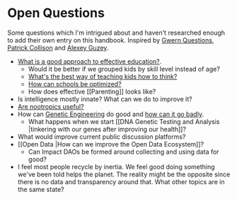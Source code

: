 # Open Questions

Some questions which I'm intrigued about and haven't researched enough to add their own entry on this handbook. Inspired by [Gwern Questions](https://www.gwern.net/Questions), [Patrick Collison](https://patrickcollison.com/questions) and [Alexey Guzey](https://guzey.com/personal/research-ideas/).

- [What is a good approach to effective education?](https://www.lesswrong.com/posts/mMKKsbxGiNirGjsA9/effective-children-education).
	 - Would it be better if we grouped kids by skill level instead of age?
	 - [What's the best way of teaching kids how to think?](https://news.ycombinator.com/item?id=24638756)
	 - [How can schools be optimized?](https://astralcodexten.substack.com/p/book-review-the-cult-of-smart)
	 - How does effective [[Parenting]] looks like?
- Is intelligence mostly innate? What can we do to improve it?
- [Are nootropics useful?](https://www.gwern.net/Nootropics)
- How can [Genetic Engineering](https://www.youtube.com/watch?v=jAhjPd4uNFY) do good and [how can it go badly](https://www.youtube.com/watch?v=n__42UNIhvU).
	- What happens when we start [[DNA Genetic Testing and Analysis |tinkering with our genes after improving our health]]?
- What would improve current public discussion platforms?
-  [[Open Data |How can we improve the Open Data Ecosystem]]?
	- Can Impact DAOs be formed around collecting and using data for good?
- I feel most people recycle by inertia. We feel good doing something we've been told helps the planet. The reality might be the opposite since there is no data and transparency around that. What other topics are in the same state?
